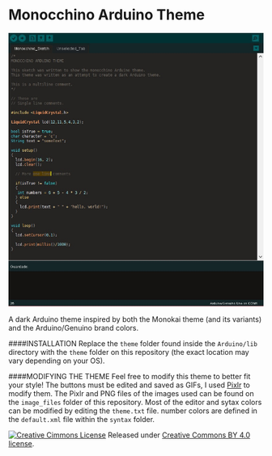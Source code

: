 Monocchino Arduino Theme
================

![screenshot](https://raw.githubusercontent.com/JanoVel/Monocchino/master/screenshot.png)

A dark Arduino theme inspired by both the Monokai theme (and its variants) and the Arduino/Genuino brand colors.

####INSTALLATION
Replace the `theme` folder found inside the `Arduino/lib` directory with the `theme` folder on this repository (the exact location may vary depending on your OS).

####MODIFYING THE THEME
Feel free to modify this theme to better fit your style!
The buttons must be edited and saved as GIFs, I used [Pixlr](https://pixlr.com/) to modify them. The Pixlr and PNG files of the images used can be found on the `image_files` folder of this repository.
Most of the editor and sytax colors can be modified by editing the `theme.txt` file. number colors are defined in the `default.xml` file within the `syntax` folder.

[![Creative Cimmons License](https://i.creativecommons.org/l/by/4.0/80x15.png)](http://creativecommons.org/licenses/by/4.0/) Released under [Creative Commons BY 4.0 license](http://creativecommons.org/licenses/by/4.0/).
